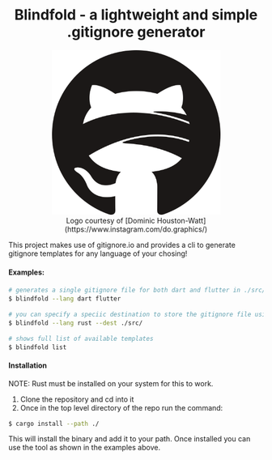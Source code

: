 <h1 align="center"> Blindfold - a lightweight and simple .gitignore generator</h1>
<p align="center">
<img height="325" width="333" src="./logo.png">
<br>
Logo courtesy of [Dominic Houston-Watt](https://www.instagram.com/do.graphics/)
</p>

This project makes use of gitignore.io and provides a cli to generate gitignore templates for any language of your chosing!

#### Examples:
```bash
# generates a single gitignore file for both dart and flutter in ./src/.gitignore
$ blindfold --lang dart flutter
```

```bash
# you can specify a speciic destination to store the gitignore file using the dest argument
$ blindfold --lang rust --dest ./src/
```

```bash
# shows full list of available templates
$ blindfold list
```

#### Installation

NOTE: Rust must be installed on your system for this to work. 

1. Clone the repository and cd into it
2. Once in the top level directory of the repo run the command:

```bash
$ cargo install --path ./
```

This will install the binary and add it to your path. Once installed you can use the tool as shown in the examples above.

